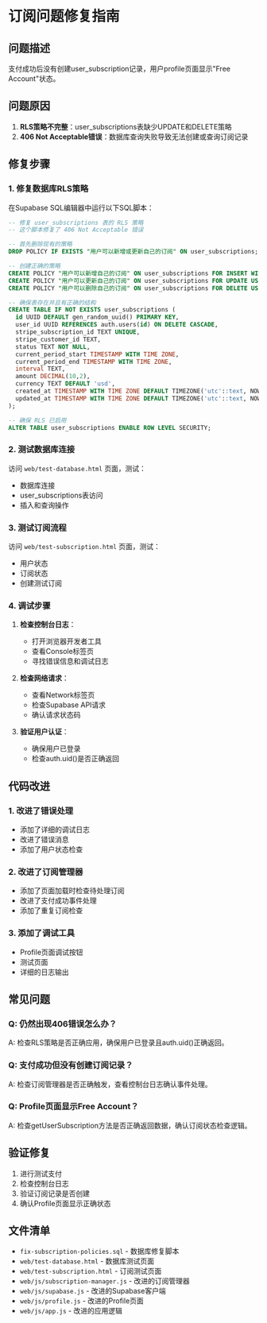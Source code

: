 # 订阅问题修复指南

## 问题描述
支付成功后没有创建user_subscription记录，用户profile页面显示"Free Account"状态。

## 问题原因
1. **RLS策略不完整**：user_subscriptions表缺少UPDATE和DELETE策略
2. **406 Not Acceptable错误**：数据库查询失败导致无法创建或查询订阅记录

## 修复步骤

### 1. 修复数据库RLS策略

在Supabase SQL编辑器中运行以下SQL脚本：

```sql
-- 修复 user_subscriptions 表的 RLS 策略
-- 这个脚本修复了 406 Not Acceptable 错误

-- 首先删除现有的策略
DROP POLICY IF EXISTS "用户可以新增或更新自己的订阅" ON user_subscriptions;

-- 创建正确的策略
CREATE POLICY "用户可以新增自己的订阅" ON user_subscriptions FOR INSERT WITH CHECK (auth.uid() = user_id);
CREATE POLICY "用户可以更新自己的订阅" ON user_subscriptions FOR UPDATE USING (auth.uid() = user_id);
CREATE POLICY "用户可以删除自己的订阅" ON user_subscriptions FOR DELETE USING (auth.uid() = user_id);

-- 确保表存在并且有正确的结构
CREATE TABLE IF NOT EXISTS user_subscriptions (
  id UUID DEFAULT gen_random_uuid() PRIMARY KEY,
  user_id UUID REFERENCES auth.users(id) ON DELETE CASCADE,
  stripe_subscription_id TEXT UNIQUE,
  stripe_customer_id TEXT,
  status TEXT NOT NULL,
  current_period_start TIMESTAMP WITH TIME ZONE,
  current_period_end TIMESTAMP WITH TIME ZONE,
  interval TEXT,
  amount DECIMAL(10,2),
  currency TEXT DEFAULT 'usd',
  created_at TIMESTAMP WITH TIME ZONE DEFAULT TIMEZONE('utc'::text, NOW()) NOT NULL,
  updated_at TIMESTAMP WITH TIME ZONE DEFAULT TIMEZONE('utc'::text, NOW()) NOT NULL
);

-- 确保 RLS 已启用
ALTER TABLE user_subscriptions ENABLE ROW LEVEL SECURITY;
```

### 2. 测试数据库连接

访问 `web/test-database.html` 页面，测试：
- 数据库连接
- user_subscriptions表访问
- 插入和查询操作

### 3. 测试订阅流程

访问 `web/test-subscription.html` 页面，测试：
- 用户状态
- 订阅状态
- 创建测试订阅

### 4. 调试步骤

1. **检查控制台日志**：
   - 打开浏览器开发者工具
   - 查看Console标签页
   - 寻找错误信息和调试日志

2. **检查网络请求**：
   - 查看Network标签页
   - 检查Supabase API请求
   - 确认请求状态码

3. **验证用户认证**：
   - 确保用户已登录
   - 检查auth.uid()是否正确返回

## 代码改进

### 1. 改进了错误处理
- 添加了详细的调试日志
- 改进了错误消息
- 添加了用户状态检查

### 2. 改进了订阅管理器
- 添加了页面加载时检查待处理订阅
- 改进了支付成功事件处理
- 添加了重复订阅检查

### 3. 添加了调试工具
- Profile页面调试按钮
- 测试页面
- 详细的日志输出

## 常见问题

### Q: 仍然出现406错误怎么办？
A: 检查RLS策略是否正确应用，确保用户已登录且auth.uid()正确返回。

### Q: 支付成功但没有创建订阅记录？
A: 检查订阅管理器是否正确触发，查看控制台日志确认事件处理。

### Q: Profile页面显示Free Account？
A: 检查getUserSubscription方法是否正确返回数据，确认订阅状态检查逻辑。

## 验证修复

1. 进行测试支付
2. 检查控制台日志
3. 验证订阅记录是否创建
4. 确认Profile页面显示正确状态

## 文件清单

- `fix-subscription-policies.sql` - 数据库修复脚本
- `web/test-database.html` - 数据库测试页面
- `web/test-subscription.html` - 订阅测试页面
- `web/js/subscription-manager.js` - 改进的订阅管理器
- `web/js/supabase.js` - 改进的Supabase客户端
- `web/js/profile.js` - 改进的Profile页面
- `web/js/app.js` - 改进的应用逻辑
